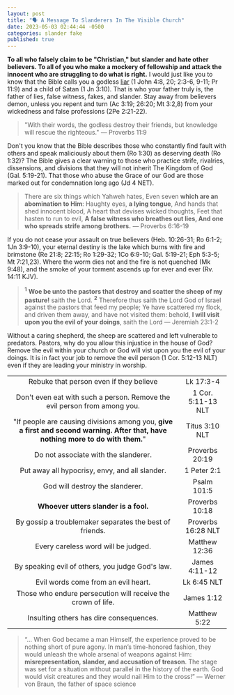 ```yaml
---
layout: post
title: "🗣️ A Message To Slanderers In The Visible Church" 
date: 2023-05-03 02:44:44 -0500
categories: slander fake
published: true
---
```


<!-- ⚡ -->

<!-- “With their words, the godless destroy their friends, but knowledge will rescue the righteous.” — Proverbs 11:9" -->

<!-- <span style="font-size:2.1em;">A Message To Slanderers In The Church</span> -->

**To all who falsely claim to be "Christian," but slander and hate other believers. To all of you who make a mockery of fellowship and attack the innocent who are struggling to do what is right.** I would just like you to know that the Bible calls you a godless [liar](https://sevenshepherd.github.io/god-is-love/) (1 John 4:8, 20; 2:3-6, 9-11; Pr 11:9) and a child of Satan (1 Jn 3:10). That is who your father truly is, the father of lies, false witness, fakes, and slander. Stay away from believers demon, unless you repent and turn (Ac 3:19; 26:20; Mt 3:2,8) from your wickedness and false professions (2Pe 2:21-22).

> "With their words, the godless destroy their friends, but knowledge will rescue the righteous." &mdash; Proverbs 11:9

<!-- If a Christian's life is devoid of the fruit of the Holy spirit (Gal 5:22-23), and instead is full of the works of the flesh (Gal. 5:19-21), they have likely deceived themselves (James 1:22) into believing that they have genuine faith (2Cor. 13:5).  -->

Don't you know that the Bible describes those who constantly find fault with others and speak maliciously about them (Ro 1:30) as deserving death (Ro 1:32)? The Bible gives a clear warning to those who practice strife, rivalries, dissensions, and divisions that they will not inherit The Kingdom of God (Gal. 5:19-21). That those who abuse the Grace of our God are those marked out for condemnation long ago (Jd 4 NET).

> There are six things which Yahweh hates, Even seven **which are an abomination to Him**: Haughty eyes, **a lying tongue**, And hands that shed innocent blood, A heart that devises wicked thoughts, Feet that hasten to run to evil, **A false witness who breathes out lies, And one who spreads strife among brothers.** &mdash; Proverbs 6:16-19

If you do not cease your assault on true believers (Heb. 10:26-31; Ro 6:1-2; 1Jn 3:9-10), your eternal destiny is the lake which burns with fire and brimstone (Re 21:8; 22:15; Ro 1:29-32; 1Co 6:9-10; Gal. 5:19-21; Eph 5:3-5; Mt 7:21,23). Where the worm dies not and the fire is not quenched (Mk 9:48), and the smoke of your torment ascends up for ever and ever (Rv. 14:11 KJV).

<!-- > <sup style="font-weight:bold;">1</sup> “Woe to the shepherds who destroy and scatter the sheep of my pasture!” declares the Lord. <sup style="font-weight:bold;">2</sup> Therefore thus says the Lord, the God of Israel, concerning the shepherds who care for my people: “You have scattered my flock and have driven them away, and you have not attended to them. Behold, I will attend to you for your evil deeds, declares the Lord. <sup style="font-weight:bold;">3</sup> Then I will gather the remnant of my flock out of all the countries where I have driven them, and I will bring them back to their fold, and they shall be fruitful and multiply. <sup style="font-weight:bold;">4</sup> I will set shepherds over them who will care for them, and they shall fear no more, nor be dismayed, neither shall any be missing, declares the Lord. -->

> <sup style="font-weight:bold;">1</sup> **Woe be unto the pastors that destroy and scatter the sheep of my pasture!** saith the Lord. <sup style="font-weight:bold;">2</sup> Therefore thus saith the Lord God of Israel against the pastors that feed my people; Ye have scattered my flock, and driven them away, and have not visited them: behold, **I will visit upon you the evil of your doings**, saith the Lord &mdash; Jeremiah 23:1-2

Without a caring shepherd, the sheep are scattered and left vulnerable to predators. Pastors, why do you allow this injustice in the house of God? Remove the evil within your church or God will vist upon you the evil of your doings. It is in fact your job to remove the evil person (1 Cor. 5:12-13 NLT) even if they are leading your ministry in worship.

<!-- Antinomian hypocrite, don't you understand that abusing God's grace is heresy (Jd 4 NET; Ro 6:1-2; Heb 6:4-6; 10:26-31; 1Jn 2:3-6, 3:9-10)? Ignorant one, have you not considered that if a Christian's life is devoid of the fruit of the Holy spirit (Gal 5:22-23), and instead is full of the works of the flesh (Gal. 5:19-21) that you will not inherit the kingdom of God? -->

|||
|:-:|:-:|
|Rebuke that person even if they believe|Lk 17:3-4|
|Don't even eat with such a person. Remove the evil person from among you.|1 Cor. 5:11-13 NLT|
|"If people are causing divisions among you, **give a first and second warning. After that, have nothing more to do with them.**"|Titus 3:10 NLT|
|Do not associate with the slanderer.|Proverbs 20:19|
|Put away all hypocrisy, envy, and all slander.|1 Peter 2:1|
|God will destroy the slanderer.|Psalm 101:5|
|**Whoever utters slander is a fool.**|Proverbs 10:18|
|By gossip a troublemaker separates the best of friends.|Proverbs 16:28 NLT|
|Every careless word will be judged.|Matthew 12:36|
|By speaking evil of others, you judge God's law.|James 4:11-12|
|Evil words come from an evil heart.|Lk 6:45 NLT|
|Those who endure persecution will receive the crown of life.|James 1:12|
|Insulting others has dire consequences.|Matthew 5:22|

> “... When God became a man Himself, the experience proved to be nothing short of pure agony. In man’s time-honored fashion, they would unleash the whole arsenal of weapons against Him: **misrepresentation, slander, and accusation of treason**. The stage was set for a situation without parallel in the history of the earth. God would visit creatures and they would nail Him to the cross!” &mdash; Werner von Braun, the father of space science

<!-- |An admonition to false teachers.|Jeremiah 23:1-3| -->

<!-- 

|Christ|Satan|
|:-:|:-:|
|Savior & Truth<br>2 Pe 1:1, Is 43:11|Murderer & Liar<br>Jn 8:44|
|Authentic|Counterfeit|
|Righteous|Evil<br>Mt 13:19, 38, Jn 17:15; Eph 6:16; 2 Th 3:3; 1 Jn 3:12; 5:18-19|
|Friend|Enemy<br>1 Pe 5:8|
|Honest|Devious|
|Liberates & Relieves|Oppresses & Enslaves|
|Loves, Advocates & Intercedes <br>Romans 8:34|Hates, Accuses & Slanders<br>Zech 3:1, Re 12:10|
|Humble|Prideful|
|Heals|Debilitates| -->

<script>
    var refTagger = {
        settings: {
            bibleVersion: 'ESV'
        }
    }; 

    (function(d, t) {
        var n=d.querySelector('[nonce]');
        refTagger.settings.nonce = n && (n.nonce||n.getAttribute('nonce'));
        var g = d.createElement(t), s = d.getElementsByTagName(t)[0];
        g.src = 'https://api.reftagger.com/v2/RefTagger.js';
        g.nonce = refTagger.settings.nonce;
        s.parentNode.insertBefore(g, s);
    }(document, 'script'));
</script>